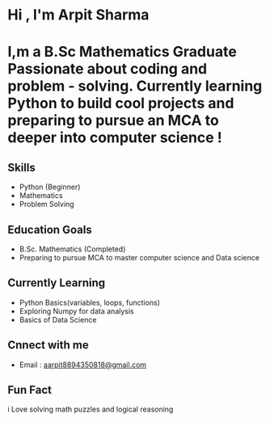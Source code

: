 # Hi , I'm Arpit Sharma 

# I,m a B.Sc Mathematics Graduate Passionate about coding and problem - solving. Currently learning Python to build cool projects and preparing to pursue an MCA to deeper into computer science !

## Skills
- Python (Beginner)
- Mathematics
- Problem Solving

## Education Goals
- B.Sc. Mathematics (Completed)
- Preparing to pursue MCA to master computer science and Data science

## Currently Learning
- Python Basics(variables, loops, functions)
- Exploring Numpy for data analysis
- Basics of Data Science

## Cnnect with me
- Email : aarpit8894350818@gmail.com

## Fun Fact
i Love solving math puzzles and logical reasoning

